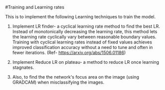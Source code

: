 #Training and Learning rates

This is to implement the following Learning techniques to train the model.

1. Implement LR finder- a cyclical learning rate method to find the best LR.  Instead of monotonically decreasing the learning rate, this method lets the learning rate cyclically vary between reasonable boundary values. Training with cyclical learning rates instead of fixed values achieves improved classification accuracy without a need to tune and often in fewer iterations. (Ref- https://arxiv.org/abs/1506.01186)

2. Implement Reduce LR on plateau- a method to reduce LR once learning stagnates.

3. Also, to find the the network's focus area on the image (using GRADCAM) when misclassifying the images. 
